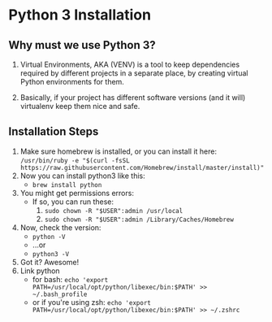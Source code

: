 # Python 3 Installation 

## Why must we use Python 3?

1. Virtual Environments, AKA (VENV) is a tool to keep dependencies required by different projects in a separate place, by creating virtual Python environments for them.

1. Basically, if your project has different software versions (and it will) virtualenv keep them nice and safe.

## Installation Steps

1. Make sure homebrew is installed, or you can install it here: 
```/usr/bin/ruby -e "$(curl -fsSL https://raw.githubusercontent.com/Homebrew/install/master/install)"```
1. Now you can install python3 like this:
    - `brew install python`
1. You might get permissions errors:
    - If so, you can run these:
      1. ```sudo chown -R "$USER":admin /usr/local```
      1. ```sudo chown -R "$USER":admin /Library/Caches/Homebrew```
1. Now, check the version:
    - ```python -V```
    - ...or 
    - ```python3 -V```
1. Got it? Awesome!
1. Link python
    - for bash: ```echo 'export PATH=/usr/local/opt/python/libexec/bin:$PATH' >> ~/.bash_profile```
    - or if you're using zsh: ```echo 'export PATH=/usr/local/opt/python/libexec/bin:$PATH' >> ~/.zshrc```
